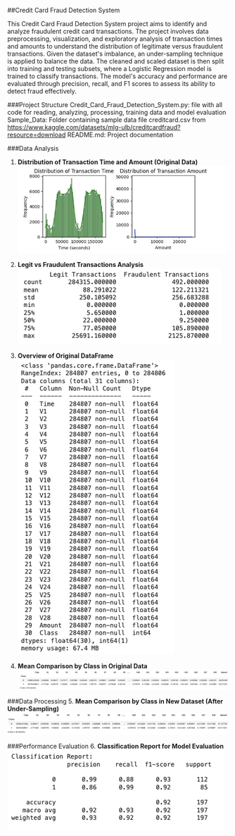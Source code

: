 ##Credit Card Fraud Detection System

This Credit Card Fraud Detection System project aims to identify and analyze fraudulent credit card transactions. The project involves data preprocessing, visualization, and exploratory analysis of transaction times and amounts to understand the distribution of legitimate versus fraudulent transactions. Given the dataset's imbalance, an under-sampling technique is applied to balance the data. The cleaned and scaled dataset is then split into training and testing subsets, where a Logistic Regression model is trained to classify transactions. The model's accuracy and performance are evaluated through precision, recall, and F1 scores to assess its ability to detect fraud effectively.

###Project Structure
Credit_Card_Fraud_Detection_System.py: file with all code for reading, analyzing, processing, training data and model evaluation
Sample_Data: Folder containing sample data file creditcard.csv from https://www.kaggle.com/datasets/mlg-ulb/creditcardfraud?resource=download
README.md: Project documentation

###Data Analysis
1. **Distribution of Transaction Time and Amount (Original Data)**
   ![Original Data Distribution](Images/original_data_distribution.jpg)

2. **Legit vs Fraudulent Transactions Analysis**
   ![Legit and Fraudulent Transactions Analysis](Images/legit_fraudulent_transactions_analyze.jpg)

3. **Overview of Original DataFrame**
   ![Overview of Original DataFrame](Images/overview_original_dataframe.jpg)

4. **Mean Comparison by Class in Original Data**
   ![Mean Comparison - Original Data](Images/original_data_compare_by_mean.jpg)

###Data Processing
5. **Mean Comparison by Class in New Dataset (After Under-Sampling)**
   ![Mean Comparison - New Dataset](Images/new_dataset_compare_by_mean.jpg)

###Performance Evaluation
6. **Classification Report for Model Evaluation**
   ![Classification Report](Images/classification_report.jpg)